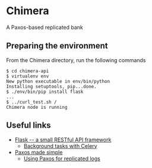 # Chimera
A Paxos-based replicated bank

## Preparing the environment
From the Chimera directory, run the following commands

	$ cd chimera-api
	$ virtualenv env
	New python executable in env/bin/python
	Installing setuptools, pip...done.
	$ ./env/bin/pip install flask
	...
	$ ../curl_test.sh /
	Chimera node is running

## Useful links
* [Flask -- a small RESTful API framework](http://flask.pocoo.org/)
  * [Background tasks with Celery](http://flask.pocoo.org/docs/0.10/patterns/celery/)
* [Paxos made simple](http://research.microsoft.com/en-us/um/people/lamport/pubs/paxos-simple.pdf)
  * [Using Paxos for replicated logs](http://www.youtube.com/watch?v=JEpsBg0AO6o)
